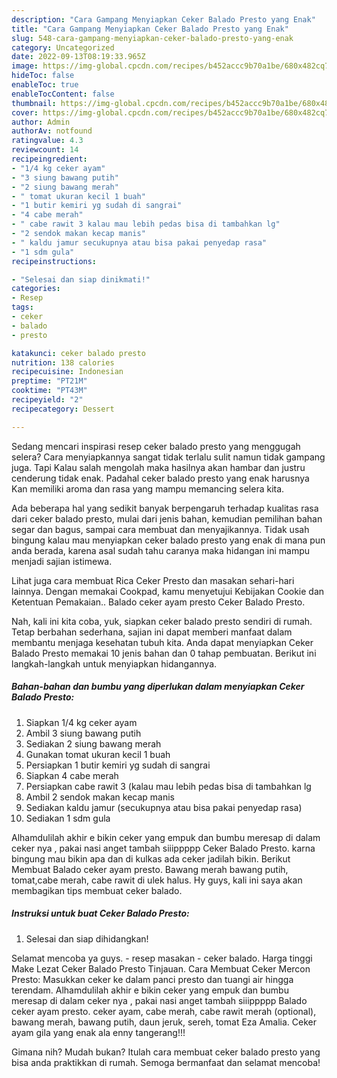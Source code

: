 ```yaml
---
description: "Cara Gampang Menyiapkan Ceker Balado Presto yang Enak"
title: "Cara Gampang Menyiapkan Ceker Balado Presto yang Enak"
slug: 548-cara-gampang-menyiapkan-ceker-balado-presto-yang-enak
category: Uncategorized
date: 2022-09-13T08:19:33.965Z
image: https://img-global.cpcdn.com/recipes/b452accc9b70a1be/680x482cq70/ceker-balado-presto-foto-resep-utama.jpg
hideToc: false
enableToc: true
enableTocContent: false
thumbnail: https://img-global.cpcdn.com/recipes/b452accc9b70a1be/680x482cq70/ceker-balado-presto-foto-resep-utama.jpg
cover: https://img-global.cpcdn.com/recipes/b452accc9b70a1be/680x482cq70/ceker-balado-presto-foto-resep-utama.jpg
author: Admin
authorAv: notfound
ratingvalue: 4.3
reviewcount: 14
recipeingredient:
- "1/4 kg ceker ayam"
- "3 siung bawang putih"
- "2 siung bawang merah"
- " tomat ukuran kecil 1 buah"
- "1 butir kemiri yg sudah di sangrai"
- "4 cabe merah"
- " cabe rawit 3 kalau mau lebih pedas bisa di tambahkan lg"
- "2 sendok makan kecap manis"
- " kaldu jamur secukupnya atau bisa pakai penyedap rasa"
- "1 sdm gula"
recipeinstructions:

- "Selesai dan siap dinikmati!"
categories:
- Resep
tags:
- ceker
- balado
- presto

katakunci: ceker balado presto 
nutrition: 138 calories
recipecuisine: Indonesian
preptime: "PT21M"
cooktime: "PT43M"
recipeyield: "2"
recipecategory: Dessert

---
```



Sedang mencari inspirasi resep ceker balado presto yang menggugah selera? Cara menyiapkannya sangat tidak terlalu sulit namun tidak gampang juga. Tapi Kalau salah mengolah maka hasilnya akan hambar dan justru cenderung tidak enak. Padahal ceker balado presto yang enak harusnya Kan memiliki aroma dan rasa yang mampu memancing selera kita.


Ada beberapa hal yang sedikit banyak berpengaruh terhadap kualitas rasa dari ceker balado presto, mulai dari jenis bahan, kemudian pemilihan bahan segar dan bagus, sampai cara membuat dan menyajikannya. Tidak usah bingung kalau mau menyiapkan ceker balado presto yang enak di mana pun anda berada, karena asal sudah tahu caranya maka hidangan ini mampu menjadi sajian istimewa.

Lihat juga cara membuat Rica Ceker Presto dan masakan sehari-hari lainnya. Dengan memakai Cookpad, kamu menyetujui Kebijakan Cookie dan Ketentuan Pemakaian.. Balado ceker ayam presto Ceker Balado Presto.


Nah, kali ini kita coba, yuk, siapkan ceker balado presto sendiri di rumah. Tetap berbahan sederhana, sajian ini dapat memberi manfaat dalam membantu menjaga kesehatan tubuh kita. Anda dapat menyiapkan Ceker Balado Presto memakai 10 jenis bahan dan 0 tahap pembuatan. Berikut ini langkah-langkah untuk menyiapkan hidangannya.

<!--inarticleads1-->

##### Bahan-bahan dan bumbu yang diperlukan dalam menyiapkan Ceker Balado Presto:

1. Siapkan 1/4 kg ceker ayam
1. Ambil 3 siung bawang putih
1. Sediakan 2 siung bawang merah
1. Gunakan  tomat ukuran kecil 1 buah
1. Persiapkan 1 butir kemiri yg sudah di sangrai
1. Siapkan 4 cabe merah
1. Persiapkan  cabe rawit 3 (kalau mau lebih pedas bisa di tambahkan lg
1. Ambil 2 sendok makan kecap manis
1. Sediakan  kaldu jamur (secukupnya atau bisa pakai penyedap rasa)
1. Sediakan 1 sdm gula


Alhamdulilah akhir e bikin ceker yang empuk dan bumbu meresap di dalam ceker nya , pakai nasi anget tambah siiippppp Ceker Balado Presto. karna bingung mau bikin apa dan di kulkas ada ceker jadilah bikin. Berikut Membuat Balado ceker ayam presto. Bawang merah bawang putih, tomat,cabe merah, cabe rawit di ulek halus. Hy guys, kali ini saya akan membagikan tips membuat ceker balado. 

<!--inarticleads2-->

##### Instruksi untuk buat Ceker Balado Presto:


1. Selesai dan siap dihidangkan!

Selamat mencoba ya guys. - resep masakan - ceker balado. Harga tinggi Make Lezat Ceker Balado Presto Tinjauan. Cara Membuat Ceker Mercon Presto: Masukkan ceker ke dalam panci presto dan tuangi air hingga terendam. Alhamdulilah akhir e bikin ceker yang empuk dan bumbu meresap di dalam ceker nya , pakai nasi anget tambah siiippppp Balado ceker ayam presto. ceker ayam, cabe merah, cabe rawit merah (optional), bawang merah, bawang putih, daun jeruk, sereh, tomat Eza Amalia. Ceker ayam gila yang enak ala enny tangerang!!! 

Gimana nih? Mudah bukan? Itulah cara membuat ceker balado presto yang bisa anda praktikkan di rumah. Semoga bermanfaat dan selamat mencoba!
